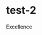# test-2
Excellence
<script>
    function getEvenNumbers() {
        var arr = [1, 2, 3, 4, 5, 6];

        for (var i = 0; i < arr.length; i++) {
            if (arr[i] % 2 === 0) {
                document.writeln(arr[i] + "<br />");
            }
        }
    }

    getEvenNumbers();
</script>

